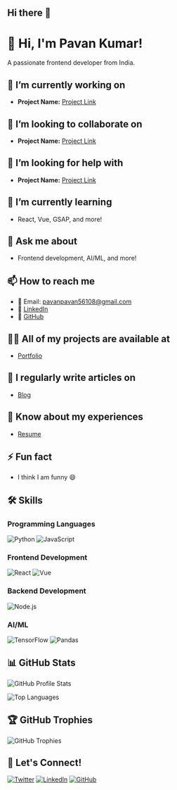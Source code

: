## Hi there 👋

<!--
**pavan12353/pavan12353** is a ✨ _special_ ✨ repository because its `README.md` (this file) appears on your GitHub profile.

Here are some ideas to get you started:

- 🔭 I’m currently working on ...
- 🌱 I’m currently learning ...
- 👯 I’m looking to collaborate on ...
- 🤔 I’m looking for help with ...
- 💬 Ask me about ...
- 📫 How to reach me: ...
- 😄 Pronouns: ...
- ⚡ Fun fact: ...
-->

# 🚀 Hi, I'm Pavan Kumar!

A passionate frontend developer from India.

## 🔭 I’m currently working on
- **Project Name:** [Project Link](#)

## 👯 I’m looking to collaborate on
- **Project Name:** [Project Link](#)

## 🤝 I’m looking for help with
- **Project Name:** [Project Link](#)

## 🌱 I’m currently learning
- React, Vue, GSAP, and more!

## 💬 Ask me about
- Frontend development, AI/ML, and more!

## 📫 How to reach me
- 📧 Email: pavanpavan56108@gmail.com
- 🔗 [LinkedIn](https://www.linkedin.com/in/e-pavan-kumar-a5804a280)
- 📂 [GitHub](https://github.com/e-pavankumar)

## 👨‍💻 All of my projects are available at
- [Portfolio](#)

## 📝 I regularly write articles on
- [Blog](#)

## 📄 Know about my experiences
- [Resume](#)

## ⚡ Fun fact
- I think I am funny 😄

## 🛠️ Skills
### Programming Languages
![Python](https://img.shields.io/badge/Python-3776AB?style=flat&logo=python&logoColor=white) ![JavaScript](https://img.shields.io/badge/JavaScript-F7DF1E?style=flat&logo=javascript&logoColor=black)

### Frontend Development
![React](https://img.shields.io/badge/React-61DAFB?style=flat&logo=react&logoColor=black) ![Vue](https://img.shields.io/badge/Vue-4FC08D?style=flat&logo=vue.js&logoColor=white)

### Backend Development
![Node.js](https://img.shields.io/badge/Node.js-339933?style=flat&logo=node.js&logoColor=white)

### AI/ML
![TensorFlow](https://img.shields.io/badge/TensorFlow-FF6F00?style=flat&logo=tensorflow&logoColor=white) ![Pandas](https://img.shields.io/badge/Pandas-150458?style=flat&logo=pandas&logoColor=white)

## 📊 GitHub Stats
![GitHub Profile Stats](https://github-readme-stats.vercel.app/api?username=e-pavankumar&show_icons=true&theme=radical)

![Top Languages](https://github-readme-stats.vercel.app/api/top-langs/?username=e-pavankumar&layout=compact&theme=radical)

## 🏆 GitHub Trophies
![GitHub Trophies](https://github-profile-trophy.vercel.app/?username=e-pavankumar&theme=radical)

## 🎯 Let's Connect!
[![Twitter](https://img.shields.io/badge/Twitter-1DA1F2?style=flat&logo=twitter&logoColor=white)](#)
[![LinkedIn](https://img.shields.io/badge/LinkedIn-0077B5?style=flat&logo=linkedin&logoColor=white)](https://www.linkedin.com/in/e-pavan-kumar-a5804a280)
[![GitHub](https://img.shields.io/badge/GitHub-181717?style=flat&logo=github&logoColor=white)](https://github.com/e-pavankumar)

